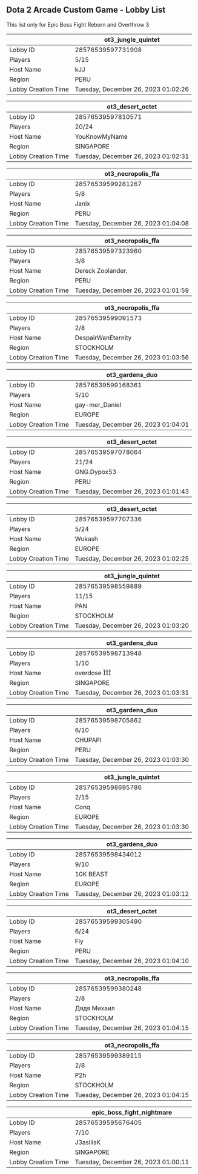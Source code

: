 ## Dota 2 Arcade Custom Game - Lobby List

This list only for Epic Boss Fight Reborn and Overthrow 3

|  | ot3_jungle_quintet |
| ------ | ------ |
| Lobby ID | 28576539597731908 |
| Players | 5/15 |
| Host Name | kJJ |
| Region | PERU |
| Lobby Creation Time | Tuesday, December 26, 2023 01:02:26 |


|  | ot3_desert_octet |
| ------ | ------ |
| Lobby ID | 28576539597810571 |
| Players | 20/24 |
| Host Name | YouKnowMyName |
| Region | SINGAPORE |
| Lobby Creation Time | Tuesday, December 26, 2023 01:02:31 |


|  | ot3_necropolis_ffa |
| ------ | ------ |
| Lobby ID | 28576539599281267 |
| Players | 5/8 |
| Host Name | Janix |
| Region | PERU |
| Lobby Creation Time | Tuesday, December 26, 2023 01:04:08 |


|  | ot3_necropolis_ffa |
| ------ | ------ |
| Lobby ID | 28576539597323960 |
| Players | 3/8 |
| Host Name | Dereck Zoolander. |
| Region | PERU |
| Lobby Creation Time | Tuesday, December 26, 2023 01:01:59 |


|  | ot3_necropolis_ffa |
| ------ | ------ |
| Lobby ID | 28576539599091573 |
| Players | 2/8 |
| Host Name | DespairWanEternity |
| Region | STOCKHOLM |
| Lobby Creation Time | Tuesday, December 26, 2023 01:03:56 |


|  | ot3_gardens_duo |
| ------ | ------ |
| Lobby ID | 28576539599168361 |
| Players | 5/10 |
| Host Name | gay-mer_Daniel |
| Region | EUROPE |
| Lobby Creation Time | Tuesday, December 26, 2023 01:04:01 |


|  | ot3_desert_octet |
| ------ | ------ |
| Lobby ID | 28576539597078064 |
| Players | 21/24 |
| Host Name | GNG.Dypox53 |
| Region | PERU |
| Lobby Creation Time | Tuesday, December 26, 2023 01:01:43 |


|  | ot3_desert_octet |
| ------ | ------ |
| Lobby ID | 28576539597707336 |
| Players | 5/24 |
| Host Name | Wukash |
| Region | EUROPE |
| Lobby Creation Time | Tuesday, December 26, 2023 01:02:25 |


|  | ot3_jungle_quintet |
| ------ | ------ |
| Lobby ID | 28576539598559889 |
| Players | 11/15 |
| Host Name | PAN |
| Region | STOCKHOLM |
| Lobby Creation Time | Tuesday, December 26, 2023 01:03:20 |


|  | ot3_gardens_duo |
| ------ | ------ |
| Lobby ID | 28576539598713948 |
| Players | 1/10 |
| Host Name | overdose  |
| Region | SINGAPORE |
| Lobby Creation Time | Tuesday, December 26, 2023 01:03:31 |


|  | ot3_gardens_duo |
| ------ | ------ |
| Lobby ID | 28576539598705862 |
| Players | 6/10 |
| Host Name | CHUPAPI |
| Region | PERU |
| Lobby Creation Time | Tuesday, December 26, 2023 01:03:30 |


|  | ot3_jungle_quintet |
| ------ | ------ |
| Lobby ID | 28576539598695786 |
| Players | 2/15 |
| Host Name | Conq |
| Region | EUROPE |
| Lobby Creation Time | Tuesday, December 26, 2023 01:03:30 |


|  | ot3_gardens_duo |
| ------ | ------ |
| Lobby ID | 28576539598434012 |
| Players | 9/10 |
| Host Name | 10K BEAST |
| Region | EUROPE |
| Lobby Creation Time | Tuesday, December 26, 2023 01:03:12 |


|  | ot3_desert_octet |
| ------ | ------ |
| Lobby ID | 28576539599305490 |
| Players | 6/24 |
| Host Name | Fly |
| Region | PERU |
| Lobby Creation Time | Tuesday, December 26, 2023 01:04:10 |


|  | ot3_necropolis_ffa |
| ------ | ------ |
| Lobby ID | 28576539599380248 |
| Players | 2/8 |
| Host Name | Дядя Михаил |
| Region | STOCKHOLM |
| Lobby Creation Time | Tuesday, December 26, 2023 01:04:15 |


|  | ot3_necropolis_ffa |
| ------ | ------ |
| Lobby ID | 28576539599389115 |
| Players | 2/8 |
| Host Name | P2h |
| Region | STOCKHOLM |
| Lobby Creation Time | Tuesday, December 26, 2023 01:04:15 |


|  | epic_boss_fight_nightmare |
| ------ | ------ |
| Lobby ID | 28576539595676405 |
| Players | 7/10 |
| Host Name | J3asilisK |
| Region | SINGAPORE |
| Lobby Creation Time | Tuesday, December 26, 2023 01:00:11 |


